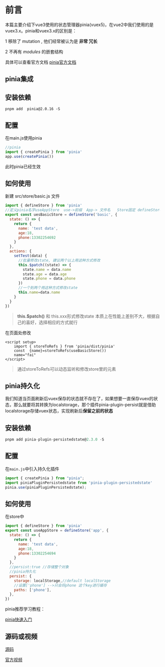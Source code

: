 # 前言

本篇主要介绍下vue3使用的状态管理器pinia(vuex5)，在vue2中我们使用的是vuex3.x。pinia和vuex3.x的区别是：

1 移除了 mutation ,   他们经常被认为是 **非常 冗长** 

2 不再有 *modules* 的嵌套结构 

具体可以查看官方文档  [pinia官方文档](https://pinia.web3doc.top/introduction.html#%E4%B8%8E-vuex-3-x-4-x-%E7%9A%84%E6%AF%94%E8%BE%83)



## pinia集成



## 安装依赖

```shell
pnpm add  pinia@2.0.16 -S
```



## 配置


在main.js使用pinia

```js
//pinia
import { createPinia } from 'pinia'
app.use(createPinia())
```

此时pinia已经生效



## 如何使用

新建 src/store/basic.js 文件

```js
import { defineStore } from 'pinia'
//定义pinia名字useAppStore  use->前缀  App-> 文件名   Store固定 defineStore('app'） app->文件名
export const uesBasicStore = defineStore('basic', {
  state: () => {
    return {
      name: 'test data',
      age:18,
      phone:13302254692
    }
  },
  actions: {
    setTest(data) {
      //批量修改state, 建议两个以上用这种方式修改
      this.$patch((state) => {
        state.name = data.name
        state.age = data.age
        state.phone = data.phone
      })
      //一个到两个用这种方式修改state
      this.name=data.name
    }
  }
})
```

>**this.$patch()** 和  this.xxx形式修改state 本质上在性能上差别不大，根据自己的喜好，选择相应的方式就行



在页面处修改

```vue
<script setup>
    import { storeToRefs } from 'pinia/dist/pinia'
    const  {name}=storeToRefs(useBasicStore())
    name="fai"
</script>
```

>通过storeToRefs可以动态监听和修改store里的元素



## pinia持久化

我们知道当页面刷新后vuex保存的状态就不存在了，如果想要一直保存vuex的状态，那么就要将其转换为localstorage，那个插件pinia-plugin-persist就是借助localstorage存储vuex状态，实现刷新后**保留之前的状态**



## 安装依赖

```javascript
pnpm add pinia-plugin-persistedstate@2.3.0 -S
```



## 配置

 在`main.js`中引入持久化插件 

```javascript
import { createPinia } from "pinia";
import piniaPluginPersistedstate from 'pinia-plugin-persistedstate'
pinia.use(piniaPluginPersistedstate);
```

 

## 如何使用

 在store中 

```javascript
import { defineStore } from 'pinia'
export const useAppStore = defineStore('app', {
  state: () => {
    return {
      name: 'test data',
      age:18,
      phone:13302254694
    }
  },
  //persist:true //存储整个对象
  //pinia持久化
  persist: {
    storage: localStorage,//default localStorage
    //设置['phone'] -->只会将phone 这个key进行缓存
    paths: ['phone'],
  },
})
```

pinia推荐学习教程：

[pinia快速入门](https://blog.csdn.net/weixin_43177193/article/details/125989021)



## 源码或视频

[源码](https://gitee.com/jzfai/vue3-admin-learn-code/blob/pinia/src/components/PiniaDemo.vue)

[官方视频](https://ke.qq.com/webcourse/index.html?r=1670381936850#cid=5887010&term_id=106103893&taid=14794899620221986&type=3072&source=PC_COURSE_DETAIL&vid=243791576755218172)


